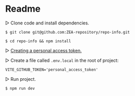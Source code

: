 # Readme

▻ Clone code and install dependencies.

```
$ git clone git@github.com:ZEA-repository/repo-info.git
```

```
$ cd repo-info && npm install
```

▻ [Creating a personal access token.](https://docs.github.com/en/authentication/keeping-your-account-and-data-secure/creating-a-personal-access-token#keeping-your-personal-access-tokens-secure)

▻ Create a file called `.env.local` in the root of project:

```
VITE_GITHUB_TOKEN='personal_access_token'
```

▻ Run project.

```sh
$ npm run dev
```
